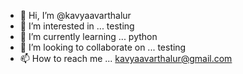 - 👋 Hi, I’m @kavyaavarthalur
- 👀 I’m interested in ... testing
- 🌱 I’m currently learning ... python
- 💞️ I’m looking to collaborate on ... testing 
- 📫 How to reach me ... kavyaavarthalur@gmail.com 

<!---
kavyaavarthalur/kavyaavarthalur is a ✨ special ✨ repository because its `README.md` (this file) appears on your GitHub profile.
You can click the Preview link to take a look at your changes.
--->
